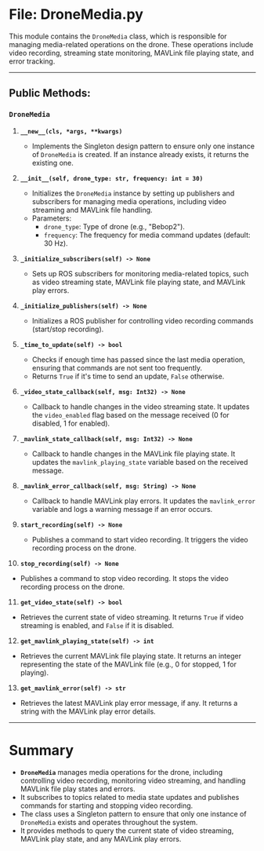 # File: DroneMedia.py

This module contains the `DroneMedia` class, which is responsible for managing media-related operations on the drone. These operations include video recording, streaming state monitoring, MAVLink file playing state, and error tracking.

---

## Public Methods:

### `DroneMedia`

1. **`__new__(cls, *args, **kwargs)`**
   - Implements the Singleton design pattern to ensure only one instance of `DroneMedia` is created. If an instance already exists, it returns the existing one.

2. **`__init__(self, drone_type: str, frequency: int = 30)`**
   - Initializes the `DroneMedia` instance by setting up publishers and subscribers for managing media operations, including video streaming and MAVLink file handling.
   - Parameters:
     - `drone_type`: Type of drone (e.g., "Bebop2").
     - `frequency`: The frequency for media command updates (default: 30 Hz).

3. **`_initialize_subscribers(self) -> None`**
   - Sets up ROS subscribers for monitoring media-related topics, such as video streaming state, MAVLink file playing state, and MAVLink play errors.

4. **`_initialize_publishers(self) -> None`**
   - Initializes a ROS publisher for controlling video recording commands (start/stop recording).

5. **`_time_to_update(self) -> bool`**
   - Checks if enough time has passed since the last media operation, ensuring that commands are not sent too frequently.
   - Returns `True` if it's time to send an update, `False` otherwise.

6. **`_video_state_callback(self, msg: Int32) -> None`**
   - Callback to handle changes in the video streaming state. It updates the `video_enabled` flag based on the message received (0 for disabled, 1 for enabled).

7. **`_mavlink_state_callback(self, msg: Int32) -> None`**
   - Callback to handle changes in the MAVLink file playing state. It updates the `mavlink_playing_state` variable based on the received message.

8. **`_mavlink_error_callback(self, msg: String) -> None`**
   - Callback to handle MAVLink play errors. It updates the `mavlink_error` variable and logs a warning message if an error occurs.

9. **`start_recording(self) -> None`**
   - Publishes a command to start video recording. It triggers the video recording process on the drone.

10. **`stop_recording(self) -> None`**
   - Publishes a command to stop video recording. It stops the video recording process on the drone.

11. **`get_video_state(self) -> bool`**
   - Retrieves the current state of video streaming. It returns `True` if video streaming is enabled, and `False` if it is disabled.

12. **`get_mavlink_playing_state(self) -> int`**
   - Retrieves the current MAVLink file playing state. It returns an integer representing the state of the MAVLink file (e.g., 0 for stopped, 1 for playing).

13. **`get_mavlink_error(self) -> str`**
   - Retrieves the latest MAVLink play error message, if any. It returns a string with the MAVLink play error details.

---

# Summary

- **`DroneMedia`** manages media operations for the drone, including controlling video recording, monitoring video streaming, and handling MAVLink file play states and errors.
- It subscribes to topics related to media state updates and publishes commands for starting and stopping video recording.
- The class uses a Singleton pattern to ensure that only one instance of `DroneMedia` exists and operates throughout the system.
- It provides methods to query the current state of video streaming, MAVLink play state, and any MAVLink play errors.